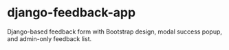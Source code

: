 # django-feedback-app
Django-based feedback form with Bootstrap design, modal success popup, and admin-only feedback list.
